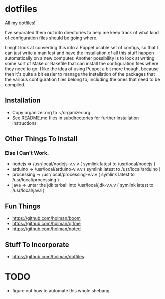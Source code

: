 dotfiles
========

All my dotfiles!

I've separated them out into directories to help me keep track of what kind of configuration files should be going where.

I might look at converting this into a Puppet usable set of configs, so that I can just write a manifest and have the installation of all this stuff happen automatically on a new computer. Another possibility is to look at writing some sort of Make or Rakefile that can install the configuration files where they need to go. I like the idea of using Puppet a bit more though, because then it's quite a bit easier to manage the installation of the packages that the various configuration files belong to, including the ones that need to be compiled.

## Installation
* Copy organizer.org to ~/organizer.org
* See README.md files in subdirectories for further installation instructions

## Other Things To Install
### Else I Can't Work.
* nodejs => /usr/local/nodejs-v.v.v ( symlink latest to /usr/local/nodejs )
* arduino => /usr/local/arduino-v.v.v ( symlink latest to /usr/local/arduino )
* processing => /usr/local/processing-v.v.v ( symlink latest to /usr/local/processing )
* java => untar the jdk tarball into /usr/local/jdk-v.v.v ( symlink latest to /usr/local/java )

## Fun Things
* https://github.com/holman/boom
* https://github.com/holman/gifme
* https://github.com/holman/noted

## Stuff To Incorporate
* https://github.com/holman/dotfiles

# TODO
* figure out how to automate this whole shebang.
